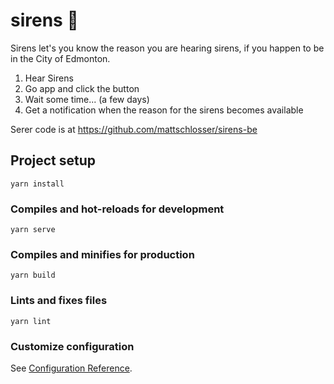 # sirens 🚒

Sirens let's you know the reason you are hearing sirens, if you happen to be in the City of Edmonton. 

1. Hear Sirens
2. Go app and click the button
3. Wait some time... (a few days)
4. Get a notification when the reason for the sirens becomes available

Serer code is at https://github.com/mattschlosser/sirens-be

## Project setup
```
yarn install
```

### Compiles and hot-reloads for development
```
yarn serve
```

### Compiles and minifies for production
```
yarn build
```

### Lints and fixes files
```
yarn lint
```

### Customize configuration
See [Configuration Reference](https://cli.vuejs.org/config/).
